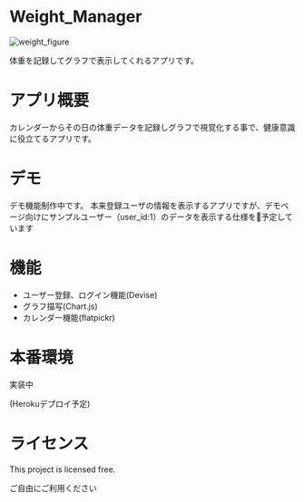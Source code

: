 # Weight_Manager
![weight_figure](https://user-images.githubusercontent.com/50135286/76485408-d5365580-645f-11ea-8842-182fe6f73fe9.png)

体重を記録してグラフで表示してくれるアプリです。

# アプリ概要

カレンダーからその日の体重データを記録しグラフで視覚化する事で、健康意識に役立てるアプリです。

# デモ

デモ機能制作中です。
本来登録ユーザの情報を表示するアプリですが、デモページ向けにサンプルユーザー（user_id:1）のデータを表示する仕様を予定しています

# 機能
* ユーザー登録、ログイン機能(Devise)
* グラフ描写(Chart.js)
* カレンダー機能(flatpickr)

# 本番環境

実装中

(Herokuデプロイ予定)

# ライセンス

This project is licensed free.

ご自由にご利用ください
